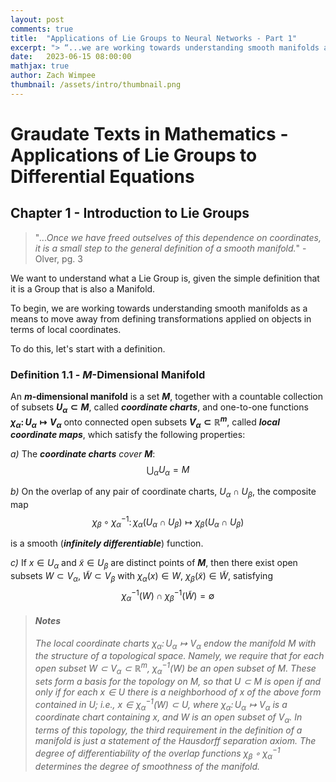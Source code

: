 ```yaml
---
layout: post
comments: true
title:  "Applications of Lie Groups to Neural Networks - Part 1"
excerpt: "> “...we are working towards understanding smooth manifolds as a means to move away from defining transformations applied on objects in terms of local coordinates. "
date:   2023-06-15 08:00:00
mathjax: true
author: Zach Wimpee
thumbnail: /assets/intro/thumbnail.png
---
```


# Graudate Texts in Mathematics - Applications of Lie Groups to Differential Equations
 
## Chapter 1 - Introduction to Lie Groups
> "*...Once we have freed outselves of this dependence on coordinates, it is a small step to the general definition of a smooth manifold.*" - Olver, pg. 3

We want to understand what a Lie Group is, given the simple definition that it is a Group that is also a Manifold.

To begin, we are working towards understanding smooth manifolds as a means to move away from defining transformations applied on objects in terms of local coordinates. 

To do this, let's start with a definition.

### **Definition 1.1** - **$M$-Dimensional Manifold**
An **$m$-dimensional manifold** is a set **$M$**, together with a countable collection of subsets **$U_{\alpha} \subset M$**, called ***coordinate charts***, and one-to-one functions **$\chi_\alpha \colon U_\alpha \mapsto V_\alpha$** onto connected open subsets **$V_{\alpha}\subset \mathbb{R}^m$**, called ***local coordinate maps***, which satisfy the following properties:

*a)* The ***coordinate charts*** *cover* **$M$**:
$$\bigcup_{\alpha} U_{\alpha} = M$$

*b)* On the overlap of any pair of coordinate charts, $U_{\alpha}\cap U_{\beta}$, the composite map
$$
\chi_{\beta}\circ \chi_{\alpha}^{-1}\colon \chi_{\alpha}(
    U_{\alpha}\cap U_{\beta}
) \mapsto \chi_{\beta}(
    U_{\alpha}\cap U_{\beta}
)
$$

is a smooth (***infinitely differentiable***) function.

*c)* If $x \in U_{\alpha}$ and $\tilde x \in U_{\beta}$ are distinct points of **$M$**, then there exist open subsets $W\subset V_{\alpha}$, $\tilde W \subset V_{\beta}$ with $\chi_{\alpha}(x)\in W$, $\chi_{\beta}(\tilde x)\in \tilde W$, satisfying
$$
\chi_{\alpha}^{-1}(W)\cap\chi_{\beta}^{-1}(\tilde W) = \emptyset
$$

> #### ***Notes***
>
> *The local coordinate charts $\chi_{\alpha}\colon U_{\alpha} \mapsto V_{\alpha}$ endow the manifold $M$ with the structure of a topological space. Namely, we require that for each open subset $W\subset V_{\alpha}\subset\mathbb{R}^{m}$, $\chi_{\alpha}^{-1}(W)$ be an open subset of $M$. These sets form a *basis* for the topology on $M$, so that $U \subset M$ is open if and only if for each $x \in U$ there is a neighborhood of $x$ of the above form contained in $U$; i.e., $x \in \chi_{\alpha}^{-1}(W) \subset U$, where $\chi_{\alpha}\colon U_{\alpha} \mapsto V_{\alpha}$ is a coordinate chart containing $x$, and $W$ is an open subset of $V_{\alpha}$. In terms of this topology, the third requirement in the definition of a manifold is just a statement of the Hausdorff separation axiom. The degree of differentiability of the overlap functions $\chi_{\beta} \circ \chi_{\alpha}^{-1}$ determines the degree of smoothness of the manifold.*